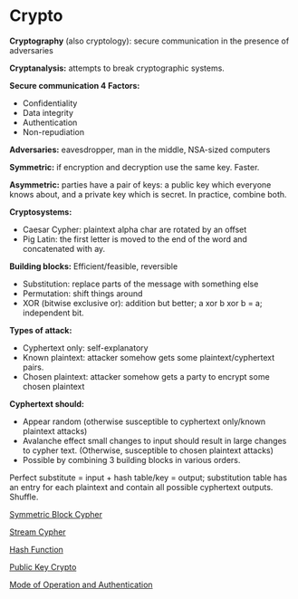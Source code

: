 # Crypto

**Cryptography** (also cryptology): secure communication in the presence of adversaries

**Cryptanalysis:** attempts to break cryptographic systems.

**Secure communication 4 Factors:**

- Confidentiality
- Data integrity
- Authentication
- Non-repudiation

**Adversaries:** eavesdropper, man in the middle, NSA-sized computers

**Symmetric:** if encryption and decryption use the same key. Faster.

**Asymmetric:** parties have a pair of keys: a public key which everyone knows about, and a private key which is secret. In practice, combine both.

**Cryptosystems:**

- Caesar Cypher: plaintext alpha char are rotated by an offset
- Pig Latin: the first letter is moved to the end of the word and concatenated with ay.

**Building blocks:** Efficient/feasible, reversible

- Substitution: replace parts of the message with something else
- Permutation: shift things around
- XOR (bitwise exclusive or): addition but better; a xor b xor b = a; independent bit.

**Types of attack:**

- Cyphertext only: self-explanatory
- Known plaintext: attacker somehow gets some plaintext/cyphertext pairs.
- Chosen plaintext: attacker somehow gets a party to encrypt some chosen plaintext

**Cyphertext should:**

- Appear random (otherwise susceptible to cyphertext only/known plaintext attacks)
- Avalanche effect small changes to input should result in large changes to cypher text. (Otherwise, susceptible to chosen plaintext attacks)
- Possible by combining 3 building blocks in various orders.

Perfect substitute = input + hash table/key = output; substitution table has an entry for each plaintext and contain all possible cyphertext outputs. Shuffle.

[Symmetric Block Cypher](https://github.com/songjiuc/NetworkAndSecurity/blob/main/Crypto/Symmetric%20Block%20Cypher.md)

[Stream Cypher](https://github.com/songjiuc/NetworkAndSecurity/blob/main/Crypto/Stream%20Cypher.md)

[Hash Function](https://github.com/songjiuc/NetworkAndSecurity/blob/main/Crypto/Hash%20Function.md)

[Public Key Crypto](https://github.com/songjiuc/NetworkAndSecurity/blob/main/Crypto/Public%20Key%20Crypto.md)

[Mode of Operation and Authentication](https://github.com/songjiuc/NetworkAndSecurity/blob/main/Crypto/Mode%20of%20Operation%20and%20Authentication.md)
